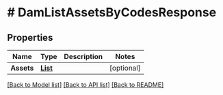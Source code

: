 # # DamListAssetsByCodesResponse


## Properties 


Name | Type | Description | Notes
------------ | ------------- | ------------- | -------------
**Assets**| [**List<DamAsset>**](DamAsset.md) |   | [optional]


[[Back to Model list]](../../README.md#models) [[Back to API list]](../../README.md#endpoints) [[Back to README]](../../README.md)

